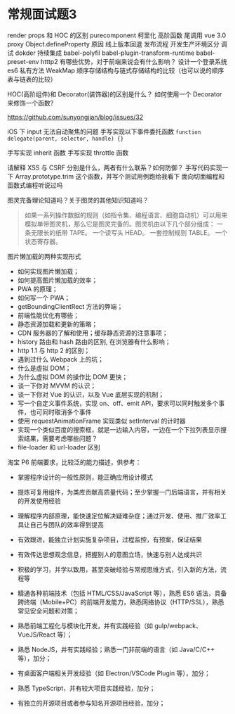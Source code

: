 # 常规面试题3



render props 和 HOC 的区别 purecomponent
柯里化 高阶函数 尾调用
vue 3.0 proxy Object.defineProperty 原因
线上版本回退 发布流程 开发生产环境区分 调试 dokder 持续集成
babel-polyfil babel-plugin-transform-runtime babel-preset-env
htttp2 有哪些优势，对于前端来说会有什么影响？
设计一个登录系统
es6 私有方法 WeakMap
顺序存储结构与链式存储结构的比较（也可以说的顺序表与链表的比较）

HOC(高阶组件)和 Decorator(装饰器)的区别是什么？
如何使用一个 Decorator 来修饰一个函数?

https://github.com/sunyongjian/blog/issues/32

iOS 下 input 无法自动聚焦的问题
手写实现以下事件委托函数
`function delegate(parent, selector, handle) {}`

手写实现 inherit 函数
手写实现 throttle 函数

请解释 XSS 与 CSRF 分别是什么，两者有什么联系？如何防御？
手写代码实现一下 Array.prototype.trim 这个函数，并写个测试用例跑给我看下
面向切面编程和函数式编程听说过吗

图灵完备理论知道吗？关于图灵的其他知识知道吗？

> 如果一系列操作数据的规则（如指令集、编程语言、细胞自动机）可以用来模拟单带图灵机，那么它是图灵完备的。图灵机由以下几个部分组成：
> 一条无限长的纸带 TAPE。
> 一个读写头 HEAD。
> 一套控制规则 TABLE。
> 一个状态寄存器。

图片懒加载的两种实现形式

- 如何实现图片懒加载；
- 如何提高图片懒加载的效率；
- PWA 的原理；
- 如何写一个 PWA；
- getBoundingClientRect 方法的弊端；
- 前端性能优化有哪些；
- 静态资源加载和更新的策略；
- CDN 服务器的了解和使用；缓存静态资源的注意事项；
- history 路由和 hash 路由的区别, 在浏览器有什么影响；
- http 1.1 与 http 2 的区别；
- 遇到过什么 Webpack 上的坑；
- 什么是虚拟 DOM；
- 为什么虚拟 DOM 的操作比 DOM 更快；
- 谈一下你对 MVVM 的认识；
- 谈一下你对 Vue 的认识，以及 Vue 底层实现的机制；
- 写一个自定义事件系统，实现 on、off、emit API，要求可以同时触发多个事件，也可同时取消多个事件
- 使用 requestAnimationFrame 实现类似 setInterval 的计时器
- 实现一个类似百度的搜索框，就是一边输入内容，一边在一个下拉列表显示搜索结果，需要考虑哪些问题？
- file-loader 和 url-loader 区别

淘宝 P6 前端要求，比较泛的能力描述，供参考：

- 掌握程序设计的一般性原则，能正确应用设计模式
- 提炼可复用组件，为类库贡献高质量代码；至少掌握一门后端语言，并有相关的开发使用经验
- 理解程序内部原理，能快速定位解决疑难杂症；通过开发、使用、推广效率工具让自己与团队的效率得到提高
- 有效跟进，能独立计划实施复杂项目，过程监控，有预案，保证结果
- 有效传达思想观念信息，把握别人的意图立场，快速与别人达成共识
- 积极的学习，并学以致用，甚至突破经验与常规思维方式，引入新的方法，流程等

- 精通各种前端技术（包括 HTML/CSS/JavaScript 等），熟悉 ES6 语法，具备跨终端（Mobile+PC）的前端开发能力，熟悉网络协议（HTTP/SSL），熟悉常见安全问题和对策；
- 熟悉前端工程化与模块化开发，并有实践经验（如 gulp/webpack、VueJS/React 等）；
- 熟悉 NodeJS，并有实践经验；熟悉一门非前端的语言（如 Java/C/C++ 等），加分；
- 有桌面客户端相关开发经验（如 Electron/VSCode Plugin 等），加分；
- 熟悉 TypeScript，并有较大项目实践经验，加分；
- 有独立的开源项目或者参与知名开源项目经验，加分；